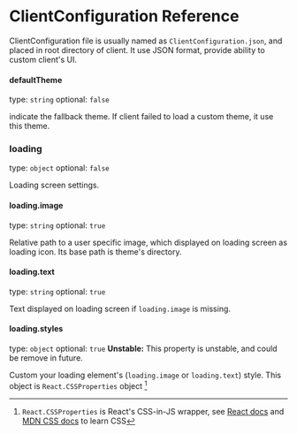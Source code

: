 # ClientConfiguration Reference

ClientConfiguration file is usually named as `ClientConfiguration.json`, and placed in root directory of client. It use JSON format, provide ability to custom client's UI.

#### defaultTheme

type: `string`
optional: `false`

indicate the fallback theme. If client failed to load a custom theme, it use this theme.

### loading

type: `object`
optional: `false`

Loading screen settings.

#### loading.image

type: `string`
optional: `true`

Relative path to a user specific image, which displayed on loading screen as loading icon. Its base path is theme's directory.

#### loading.text

type: `string`
optional: `true`

Text displayed on loading screen if `loading.image` is missing.

#### loading.styles

type: `object`
optional: `true`
**Unstable:** This property is unstable, and could be remove in future.

Custom your loading element's (`loading.image` or `loading.text`) style. This object is `React.CSSProperties` object [^1]

[^1]: `React.CSSProperties` is React's CSS-in-JS wrapper, see [React docs](https://reactjs.org/docs/dom-elements.html#style) and [MDN CSS docs](https://developer.mozilla.org/en-US/docs/Web/CSS) to learn CSS

